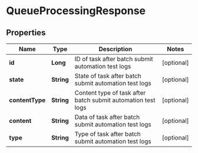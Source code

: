 
# QueueProcessingResponse

## Properties
Name | Type | Description | Notes
------------ | ------------- | ------------- | -------------
**id** | **Long** | ID of task after batch submit automation test logs |  [optional]
**state** | **String** | State of task after batch submit automation test logs |  [optional]
**contentType** | **String** | Content type of task after batch submit automation test logs |  [optional]
**content** | **String** | Data of task after batch submit automation test logs |  [optional]
**type** | **String** | Type of task after batch submit automation test logs |  [optional]



